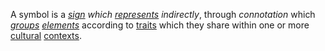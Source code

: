 A symbol is a *[sign](https://github.com/gcassel/Modular-Organization-Terminology/blob/master/terms/sign.md) which [represents](https://github.com/gcassel/Modular-Organization-Terminology/blob/master/terms/representation.md) indirectly*, through *connotation* which *[groups](https://github.com/gcassel/Modular-Organization-Terminology/blob/master/terms/group.md) [elements](https://github.com/gcassel/Modular-Organization-Terminology/blob/master/terms/element.md)* according to [traits](https://github.com/gcassel/Modular-Organization-Terminology/blob/master/terms/trait.md) which they share within one or more [cultural](https://github.com/gcassel/Modular-Organization-Terminology/blob/master/terms/culture.md) [contexts](https://github.com/gcassel/Modular-Organization-Terminology/blob/master/terms/context.md).
